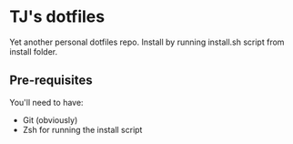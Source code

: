 TJ's dotfiles
=============

Yet another personal dotfiles repo. Install by running install.sh script from install folder.

## Pre-requisites

You'll need to have:

* Git (obviously)
* Zsh for running the install script
